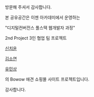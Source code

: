 방문해 주셔서 감사합니다.

본 공유공간은 이젠 아카데미에서 운영하는

"디지털컨버전스 풀스택 웹개발자 과정"

2nd Project 3인 협업 팀 프로젝트

[신치윤](https://github.com/Alipheese16th)

[김소연](https://github.com/sykim00)

[유민상](https://github.com/yooms2)

의 Bowow 애견 쇼핑몰 사이트 프로젝트입니다.

감사합니다.


